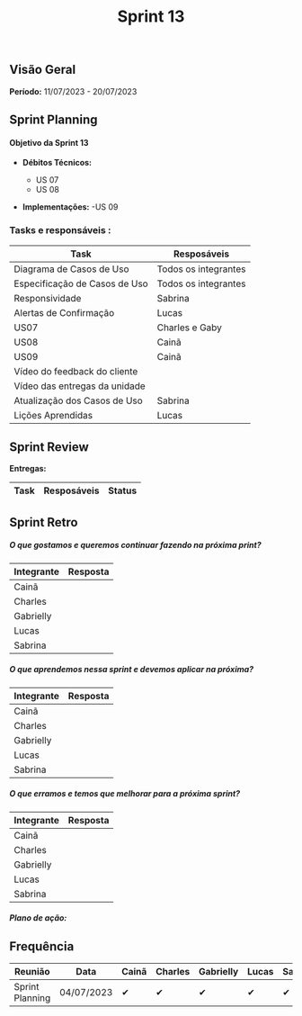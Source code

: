 <h1 align="center"><b>Sprint 13</b></h1>

<br>

## Visão Geral

**Período:** 11/07/2023 - 20/07/2023 <br>


## Sprint Planning

#### Objetivo da Sprint 13
- **Débitos Técnicos:**
    - US 07
    - US 08

- **Implementações:**
    -US 09

### Tasks e responsáveis :

|                **Task**                 |    **Resposáveis**    | 
|-----------------------------------------|-----------------------|
| Diagrama de Casos de Uso | Todos os integrantes |
| Especificação de Casos de Uso | Todos os integrantes |
| Responsividade | Sabrina |
| Alertas de Confirmação | Lucas |
| US07 | Charles e Gaby |
| US08 | Cainã  |
| US09 | Cainã  |
| Vídeo do feedback do cliente            | 
| Vídeo das entregas da unidade           |  
| Atualização dos Casos de Uso            | Sabrina
| Lições Aprendidas                       | Lucas 

## Sprint Review

**Entregas:**

|             **Task**                 |    **Resposáveis**    |     **Status**   |
|--------------------------------------|-----------------------| ---------------- |



## Sprint Retro

##### O que gostamos e queremos continuar fazendo na próxima print?
|**Integrante**|**Resposta**|
|--------------|------------|
| Cainã        | | 
| Charles      |       |
| Gabrielly    |   |
| Lucas        |       |
| Sabrina      |        |

##### O que aprendemos nessa sprint e devemos aplicar na próxima?
|**Integrante**|**Resposta**|
|--------------|------------|
| Cainã        |  |
| Charles      |       |
| Gabrielly    |       |
| Lucas        |       |
| Sabrina      |     |

##### O que erramos e temos que melhorar para a próxima sprint?
|**Integrante**|**Resposta**|
|--------------|------------|
| Cainã        |  | 
| Charles      |   |
| Gabrielly    |       |
| Lucas        |           |
| Sabrina      |   |


##### **Plano de ação:**


## Frequência

|  **Reunião**   |    **Data**    |**Cainã**| **Charles** | **Gabrielly** | **Lucas** | **Sabrina** |
|----------------|----------------| ------- |-------------|---------------|-----------|-------------|
|Sprint Planning |  04/07/2023    |   ✔     |     ✔      |      ✔     |     ✔     |     ✔      |


